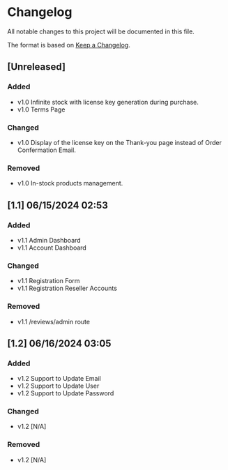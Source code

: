 # Changelog

All notable changes to this project will be documented in this file.

The format is based on [Keep a Changelog](https://keepachangelog.com/en/1.0.0/).

## [Unreleased]

### Added
- v1.0 Infinite stock with license key generation during purchase.
- v1.0 Terms Page

### Changed
- v1.0 Display of the license key on the Thank-you page instead of Order Confermation Email.

### Removed
- v1.0 In-stock products management.

## [1.1] 06/15/2024 02:53

### Added
- v1.1 Admin Dashboard
- v1.1 Account Dashboard

### Changed
- v1.1 Registration Form
- v1.1 Registration Reseller Accounts

### Removed
- v1.1 /reviews/admin route

## [1.2] 06/16/2024 03:05

### Added
- v1.2 Support to Update Email
- v1.2 Support to Update User
- v1.2 Support to Update Password

### Changed
- v1.2 [N/A]

### Removed
- v1.2 [N/A]